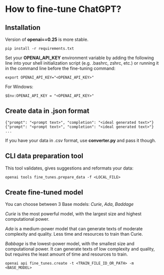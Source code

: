# How to fine-tune ChatGPT?
## Installation
Version of **openai==0.25** is more stable.

``` pip install -r requirements.txt ```


Set your **OPENAI_API_KEY** environment variable by adding the following line into your shell initialization script (e.g. .bashrc, zshrc, etc.) or running it in the command line before the fine-tuning command:

``` export OPENAI_API_KEY="<OPENAI_API_KEY>" ```

For Windows:

``` $Env:OPENAI_API_KEY = "<OPENAI_API_KEY>" ```

## Create data in .json format

``` {"prompt": "<prompt text>", "completion": "<ideal generated text>"}
{"prompt": "<prompt text>", "completion": "<ideal generated text>"}
{"prompt": "<prompt text>", "completion": "<ideal generated text>"}
... 
```

If you have your data in .csv format, use **converter.py** and pass it though.

## CLI data preparation tool

This tool validates, gives suggestions and reformats your data:

``` openai tools fine_tunes.prepare_data -f <LOCAL_FILE> ``` 

## Create fine-tuned model
You can choose between 3 Base models: *Curie*, *Ada*, *Baddage*

*Curie* is the most powerful model, with the largest size and highest computational power.

*Ada* is a medium-power model that can generate texts of moderate complexity and quality. Less time and resources to train than Curie.

*Babbage* is the lowest-power model, with the smallest size and computational power. It can generate texts of low complexity and quality, but requires the least amount of time and resources to train.

``` openai api fine_tunes.create -t <TRAIN_FILE_ID_OR_PATH> -m <BASE_MODEL> ```
